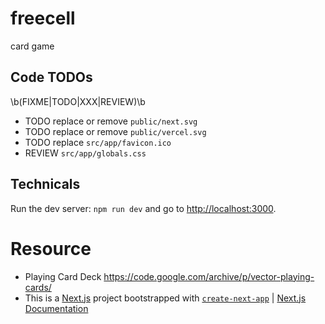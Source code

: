 # freecell

card game


## Code TODOs

\b(FIXME|TODO|XXX|REVIEW)\b

- TODO replace or remove `public/next.svg`
- TODO replace or remove `public/vercel.svg`
- TODO replace `src/app/favicon.ico`
- REVIEW `src/app/globals.css`


## Technicals

Run the dev server: `npm run dev` and go to [http://localhost:3000](http://localhost:3000).


# Resource

- Playing Card Deck https://code.google.com/archive/p/vector-playing-cards/
- This is a [Next.js](https://nextjs.org/) project bootstrapped with [`create-next-app`](https://github.com/vercel/next.js/tree/canary/packages/create-next-app) | [Next.js Documentation](https://nextjs.org/docs)
